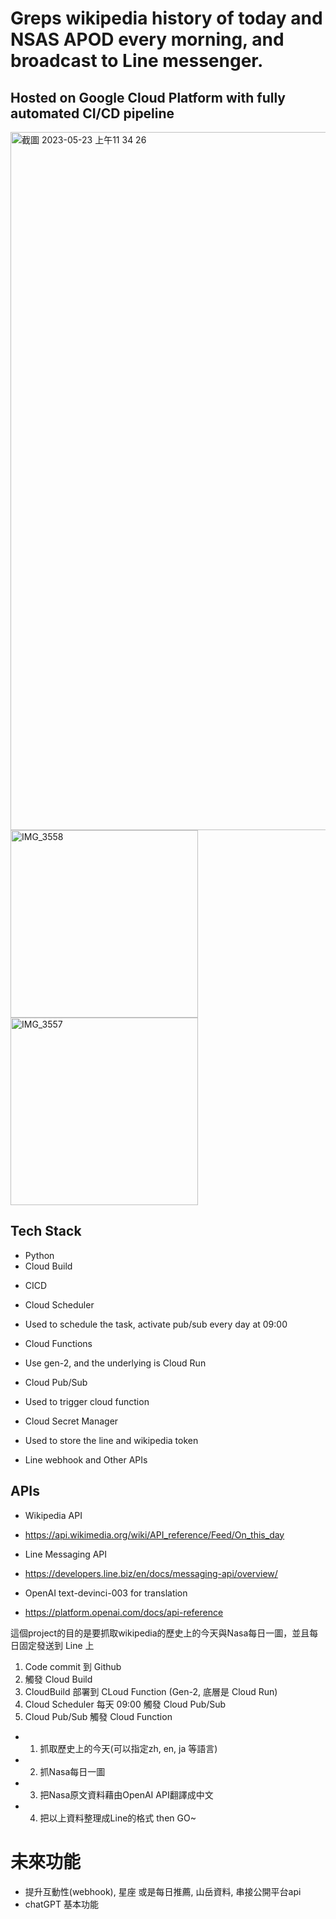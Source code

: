 # Greps wikipedia history of today and NSAS APOD every morning, and broadcast to Line messenger.
## Hosted on Google Cloud Platform with fully automated CI/CD pipeline

<img width="1117" alt="截圖 2023-05-23 上午11 34 26" src="https://github.com/skywalker0823/wikiwaku/assets/56625237/17abd8f3-e30e-4474-850d-16f34ad34735">


<img src="https://github.com/skywalker0823/wikiwaku/assets/56625237/dbe01c01-c0c6-49fd-8312-8e871a960bfb" alt="IMG_3558" width="300">
<img src="https://github.com/skywalker0823/wikiwaku/assets/56625237/99a3fbfb-4ac8-4ee9-acd2-29b9a64f256d" alt="IMG_3557" width="300">



## Tech Stack
* Python
* Cloud Build
 - CICD
* Cloud Scheduler
 - Used to schedule the task, activate pub/sub every day at 09:00
* Cloud Functions
 - Use gen-2, and the underlying is Cloud Run
* Cloud Pub/Sub
 - Used to trigger cloud function
* Cloud Secret Manager
 - Used to store the line and wikipedia token
* Line webhook and Other APIs

## APIs
* Wikipedia API
 - https://api.wikimedia.org/wiki/API_reference/Feed/On_this_day
* Line Messaging API
 - https://developers.line.biz/en/docs/messaging-api/overview/
* OpenAI text-devinci-003 for translation
 - https://platform.openai.com/docs/api-reference

這個project的目的是要抓取wikipedia的歷史上的今天與Nasa每日一圖，並且每日固定發送到 Line 上
1. Code commit 到 Github
2. 觸發 Cloud Build
3. CloudBuild 部署到 CLoud Function (Gen-2, 底層是 Cloud Run)
4. Cloud Scheduler 每天 09:00 觸發 Cloud Pub/Sub
5. Cloud Pub/Sub 觸發 Cloud Function
- 1. 抓取歷史上的今天(可以指定zh, en, ja 等語言)
- 2. 抓Nasa每日一圖
- 3. 把Nasa原文資料藉由OpenAI API翻譯成中文
- 4. 把以上資料整理成Line的格式 then GO~ 

# 未來功能
* 提升互動性(webhook), 星座 或是每日推薦, 山岳資料, 串接公開平台api
* chatGPT 基本功能
